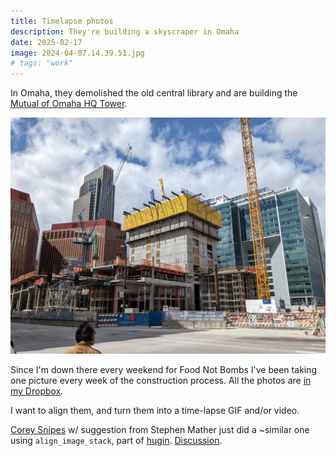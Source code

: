 ```yaml
---
title: Timelapse photos
description: They're building a skyscraper in Omaha
date: 2025-02-17
image: 2024-04-07.14.39.51.jpg
# tags: "work"
---
```


In Omaha, they demolished the old central library and are building the
[Mutual of Omaha HQ Tower](https://en.wikipedia.org/wiki/Mutual_of_Omaha_Headquarters_Tower).

<img src="2024-04-07.14.39.51.jpg" alt="One photo in the series">

Since I'm down there every weekend for Food Not Bombs I've been taking one picture
every week of the construction process. All the photos are
[in my Dropbox](https://www.dropbox.com/scl/fo/wr3g1nhcb1pugpkk4t5gh/ACxhuwoZ9S78a4gvytMNVqE?rlkey=l05n32hheu8c9oehixwvo9ys0&dl=0).

I want to align them, and turn them into a time-lapse GIF and/or video.

[Corey Snipes](https://fosstodon.org/@coreysnipes/114016622148325605) w/
suggestion from Stephen Mather just did a
~similar one using `align_image_stack`, part of 
[hugin](http://hugin.sourceforge.net/).
[Discussion](https://photo.stackexchange.com/a/49597).


